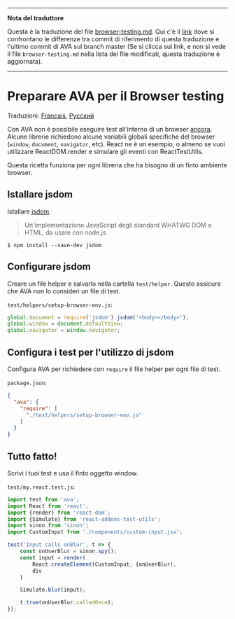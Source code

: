 ___
**Nota del traduttore**

Questa è la traduzione del file [browser-testing.md](https://github.com/sindresorhus/ava/blob/master/docs/recipes/browser-testing.md). Qui c'è il [link](https://github.com/sindresorhus/ava/compare/3201b1b4ff80ff75f0e1c288ca7da22f92c9b814...master#diff-0730bb7c2e8f9ea2438b52e419dd86c9) dove si confrontano le differenze tra commit di riferimento di questa traduzione e l'ultimo commit di AVA sul branch master (Se si clicca sul link, e non si vede il file `browser-testing.md` nella lista dei file modificati, questa traduzione è aggiornata).
___
# Preparare AVA per il Browser testing

Traduzioni: [Français](https://github.com/sindresorhus/ava-docs/blob/master/fr_FR/docs/recipes/browser-testing.md), [Русский](https://github.com/sindresorhus/ava-docs/blob/master/ru_RU/docs/recipes/browser-testing.md)

Con AVA non è possibile eseguire test all'interno di un browser [ancora](https://github.com/sindresorhus/ava/issues/24). Alcune librerie richiedono alcune variabili globali specifiche del browser (`window`, `document`, `navigator`, etc).
React ne è un esempio, o almeno se vuoi utilizzare ReactDOM.render e simulare gli eventi con ReactTestUtils.

Questa ricetta funziona per ogni libreria che ha bisogno di un finto ambiente browser.

## Istallare jsdom

Istallare [jsdom](https://github.com/tmpvar/jsdom).

> Un'implementazione JavaScript degli standard WHATWG DOM  e HTML, da usare con node.js

```
$ npm install --save-dev jsdom
```

## Configurare jsdom

Creare un file helper e salvarlo nella cartella `test/helper`. Questo assicura che AVA non lo consideri un file di test.

`test/helpers/setup-browser-env.js`:

```js
global.document = require('jsdom').jsdom('<body></body>');
global.window = document.defaultView;
global.navigator = window.navigator;
```

## Configura i test per l'utilizzo di jsdom

Configura AVA per richiedere con `require` il file helper per ogni file di test.

`package.json`:

```json
{
  "ava": {
    "require": [
      "./test/helpers/setup-browser-env.js"
    ]
  }
}
```

## Tutto fatto!

Scrivi i tuoi test e usa il finto oggetto window.

`test/my.react.test.js`:

```js
import test from 'ava';
import React from 'react';
import {render} from 'react-dom';
import {Simulate} from 'react-addons-test-utils';
import sinon from 'sinon';
import CustomInput from './components/custom-input.jsx';

test('Input calls onBlur', t => {
	const onUserBlur = sinon.spy();
	const input = render(
		React.createElement(CustomInput, {onUserBlur),
		div
	)

	Simulate.blur(input);

	t.true(onUserBlur.calledOnce);
});
```
